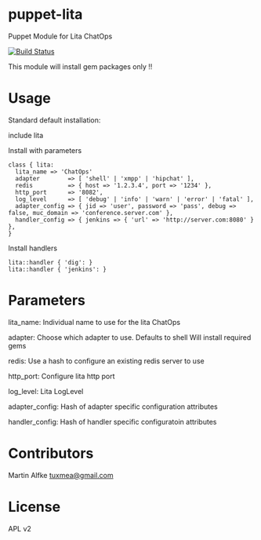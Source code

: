 puppet-lita
===========

Puppet Module for Lita ChatOps

[![Build Status](https://travis-ci.org/tuxmea/tuxmea-lita.png)](https://travis-ci.org/tuxmea/tuxmea-lita)

This module will install gem packages only !!

Usage
=====

Standard default installation:

  include lita

Install with parameters
  ```
  class { lita:
    lita_name => 'ChatOps'
    adapter        => [ 'shell' | 'xmpp' | 'hipchat' ],
    redis          => { host => '1.2.3.4', port => '1234' },
    http_port      => '8082',
    log_level      => [ 'debug' | 'info' | 'warn' | 'error' | 'fatal' ], 
    adapter_config => { jid => 'user', password => 'pass', debug => false, muc_domain => 'conference.server.com' },
    handler_config => { jenkins => { 'url' => 'http://server.com:8080' } },
  }
  ```

Install handlers
  ```
  lita::handler { 'dig': }
  lita::handler { 'jenkins': }
  ```

Parameters
==========

  lita_name:
    Individual name to use for the lita ChatOps

  adapter:
    Choose which adapter to use.
    Defaults to shell
    Will install required gems

  redis:
    Use a hash to configure an existing redis server to use

  http_port:
    Configure lita http port

  log_level:
    Lita LogLevel

  adapter_config:
    Hash of adapter specific configuration attributes

  handler_config:
    Hash of handler specific configuratoin attributes

Contributors
============

  Martin Alfke <tuxmea@gmail.com>

License
=======

  APL v2

